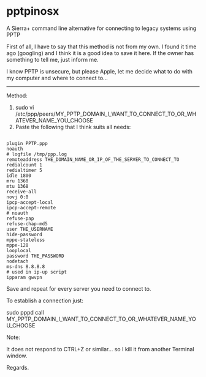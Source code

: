 # pptpinosx
A Sierra+ command line alternative for connecting to legacy systems using PPTP

First of all, I have to say that this method is not from my own. I found it time ago (googling) and I think it is a good idea to save it here. If the owner has something to tell me, just inform me.

I know PPTP is unsecure, but please Apple, let me decide what to do with my computer and where to connect to...

---

Method:

1. sudo vi /etc/ppp/peers/MY_PPTP_DOMAIN_I_WANT_TO_CONNECT_TO_OR_WHATEVER_NAME_YOU_CHOOSE
2. Paste the following that I think suits all needs:

```

plugin PPTP.ppp
noauth
# logfile /tmp/ppp.log
remoteaddress THE_DOMAIN_NAME_OR_IP_OF_THE_SERVER_TO_CONNECT_TO
redialcount 1
redialtimer 5
idle 1800
mru 1368
mtu 1368
receive-all
novj 0:0
ipcp-accept-local
ipcp-accept-remote
# noauth
refuse-pap
refuse-chap-md5
user THE_USERNAME
hide-password
mppe-stateless
mppe-128
looplocal
password THE_PASSWORD
nodetach
ms-dns 8.8.8.8
# used in ip-up script
ipparam gwvpn

```

Save and repeat for every server you need to connect to.

To establish a connection just:

sudo pppd call MY_PPTP_DOMAIN_I_WANT_TO_CONNECT_TO_OR_WHATEVER_NAME_YOU_CHOOSE

Note:

It does not respond to CTRL+Z or similar... so I kill it from another Terminal window.

Regards.
